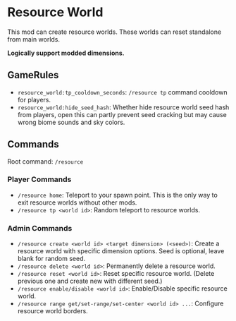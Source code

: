 # Resource World

This mod can create resource worlds. These worlds can reset standalone from main worlds.

**Logically support modded dimensions.**

## GameRules

- `resource_world:tp_cooldown_seconds`: `/resource tp` command cooldown for players.
- `resource_world:hide_seed_hash`: Whether hide resource world seed hash from players, open this can partly prevent seed
  cracking but may cause wrong biome sounds and sky colors.

## Commands

Root command: `/resource`

### Player Commands

- `/resource home`: Teleport to your spawn point. This is the only way to exit resource worlds without other mods.
- `/resource tp <world id>`: Random teleport to resource worlds.

### Admin Commands

- `/resource create <world id> <target dimension> (<seed>)`: Create a resource world with specific dimension options.
  Seed is optional, leave blank for random seed.
- `/resource delete <world id>`: Permanently delete a resource world.
- `/resource reset <world id>`: Reset specific resource world. (Delete previous one and create new with different seed.)
- `/resource enable/disable <world id>`: Enable/Disable specific resource world.
- `/resource range get/set-range/set-center <world id> ...`: Configure resource world borders.

